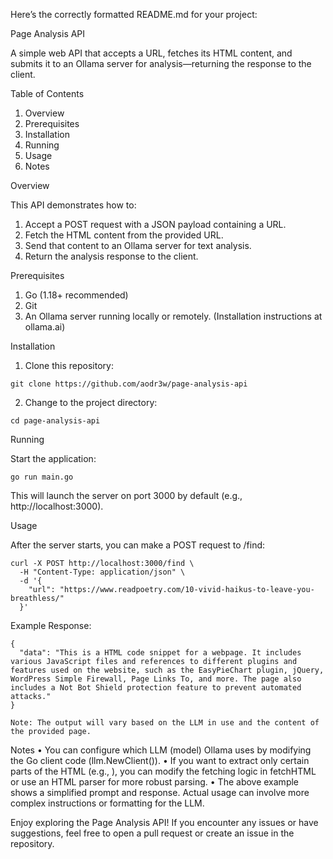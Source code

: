 Here’s the correctly formatted README.md for your project:

Page Analysis API

A simple web API that accepts a URL, fetches its HTML content, and submits it to an Ollama server for analysis—returning the response to the client.

Table of Contents

1.	Overview
2.	Prerequisites
3.	Installation
4.	Running
5.	Usage
6.	Notes

Overview

This API demonstrates how to:
1.	Accept a POST request with a JSON payload containing a URL.
2.	Fetch the HTML content from the provided URL.
3.	Send that content to an Ollama server for text analysis.
4.	Return the analysis response to the client.

Prerequisites
1. Go (1.18+ recommended)
2. Git
3. An Ollama server running locally or remotely. (Installation instructions at ollama.ai)

Installation

1.	Clone this repository:

```
git clone https://github.com/aodr3w/page-analysis-api
```

2.	Change to the project directory:

```
cd page-analysis-api
```

Running

Start the application:

```
go run main.go
```

This will launch the server on port 3000 by default (e.g., http://localhost:3000).

Usage

After the server starts, you can make a POST request to /find:

```
curl -X POST http://localhost:3000/find \
  -H "Content-Type: application/json" \
  -d '{
    "url": "https://www.readpoetry.com/10-vivid-haikus-to-leave-you-breathless/"
  }'

```

Example Response:

```
{
  "data": "This is a HTML code snippet for a webpage. It includes various JavaScript files and references to different plugins and features used on the website, such as the EasyPieChart plugin, jQuery, WordPress Simple Firewall, Page Links To, and more. The page also includes a Not Bot Shield protection feature to prevent automated attacks."
}

```

	Note: The output will vary based on the LLM in use and the content of the provided page.

Notes
•	You can configure which LLM (model) Ollama uses by modifying the Go client code (llm.NewClient()).
•	If you want to extract only certain parts of the HTML (e.g., <body>), you can modify the fetching logic in fetchHTML or use an HTML parser for more robust parsing.
•	The above example shows a simplified prompt and response. Actual usage can involve more complex instructions or formatting for the LLM.

Enjoy exploring the Page Analysis API!
If you encounter any issues or have suggestions, feel free to open a pull request or create an issue in the repository.
